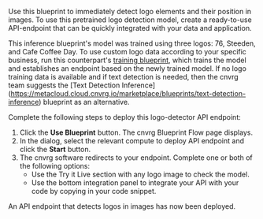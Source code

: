 Use this blueprint to immediately detect logo elements and their position in images. To use this pretrained logo detection model, create a ready-to-use API-endpoint that can be quickly integrated with your data and application.

This inference blueprint's model was trained using three logos: 76, Steeden, and Cafe Coffee Day. To use custom logo data according to your specific business, run this counterpart's [training blueprint](../logo-detection-blueprint/README.md), which trains the model and establishes an endpoint based on the newly trained model. If no logo training data is available and if text detection is needed, then the cnvrg team suggests the [Text Detection Inference] (https://metacloud.cloud.cnvrg.io/marketplace/blueprints/text-detection-inference) blueprint as an alternative.

Complete the following steps to deploy this logo-detector API endpoint:
1. Click the **Use Blueprint** button. The cnvrg Blueprint Flow page displays.
2.	In the dialog, select the relevant compute to deploy API endpoint and click the **Start** button.
3. The cnvrg software redirects to your endpoint. Complete one or both of the following options:
   * Use the Try it Live section with any logo image to check the model.
   * Use the bottom integration panel to integrate your API with your code by copying in your code snippet.
   
An API endpoint that detects logos in images has now been deployed.
